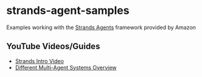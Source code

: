 # strands-agent-samples
Examples working with the [Strands Agents](https://github.com/strands-agents/sdk-python) framework provided by Amazon

## YouTube Videos/Guides
- [Strands Intro Video](https://www.youtube.com/watch?v=nS1arlGhKOI&t=13s)
- [Different Multi-Agent Systems Overview](https://www.youtube.com/watch?v=gK9i6p2euVk&t=2s)
